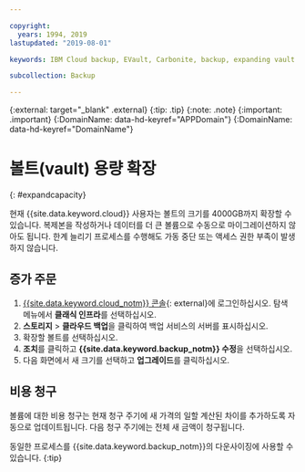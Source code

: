 ```yaml
---

copyright:
  years: 1994, 2019
lastupdated: "2019-08-01"

keywords: IBM Cloud backup, EVault, Carbonite, backup, expanding vault

subcollection: Backup

---
```

{:external: target="_blank" .external}
{:tip: .tip}
{:note: .note}
{:important: .important}
{:DomainName: data-hd-keyref="APPDomain"}
{:DomainName: data-hd-keyref="DomainName"}


# 볼트(vault) 용량 확장
{: #expandcapacity}

현재 {{site.data.keyword.cloud}} 사용자는 볼트의 크기를 4000GB까지 확장할 수 있습니다. 복제본을 작성하거나 데이터를 더 큰 볼륨으로 수동으로 마이그레이션하지 않아도 됩니다. 한계 늘리기 프로세스를 수행해도 가동 중단 또는 액세스 권한 부족이 발생하지 않습니다.

## 증가 주문

1. [{{site.data.keyword.cloud_notm}} 콘솔](https://{DomainName}){: external}에 로그인하십시오. 탐색 메뉴에서 **클래식 인프라**를 선택하십시오.
2. **스토리지** > **클라우드 백업**을 클릭하여 백업 서비스의 서버를 표시하십시오.
3. 확장할 볼트를 선택하십시오.
4. **조치**를 클릭하고 **{{site.data.keyword.backup_notm}} 수정**을 선택하십시오.
5. 다음 화면에서 새 크기를 선택하고 **업그레이드**를 클릭하십시오.

## 비용 청구

볼륨에 대한 비용 청구는 현재 청구 주기에 새 가격의 일할 계산된 차이를 추가하도록 자동으로 업데이트됩니다. 다음 청구 주기에는 전체 새 금액이 청구됩니다.

동일한 프로세스를 {{site.data.keyword.backup_notm}}의 다운사이징에 사용할 수 있습니다.
{:tip}
